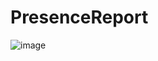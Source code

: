 # PresenceReport

![image](https://github.com/user-attachments/assets/f88ff722-9fa4-422f-a74d-54268b556ae5)
